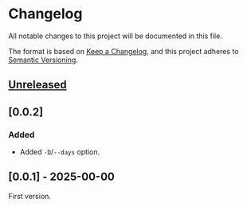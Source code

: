 <!-- markdownlint-configure-file {"MD024": { "siblings_only": true } } -->

# Changelog

All notable changes to this project will be documented in this file.

The format is based on [Keep a Changelog](https://keepachangelog.com/en/1.0.0/), and this project
adheres to [Semantic Versioning](https://semver.org/spec/v2.0.0.html).

## [Unreleased]

## [0.0.2]

### Added

- Added `-D`/`--days` option.

## [0.0.1] - 2025-00-00

First version.

[unreleased]: https://github.com/Tatsh/gmail-archiver/compare/v0.0.0...HEAD
